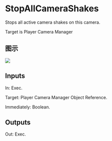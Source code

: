 # StopAllCameraShakes

Stops all active camera shakes on this camera.

Target is Player Camera Manager

## 图示

![]($-20221218-18142846.png)

## Inputs

In: Exec.

Target: Player Camera Manager Object Reference.

Immediately: Boolean.  

## Outputs

Out: Exec.

